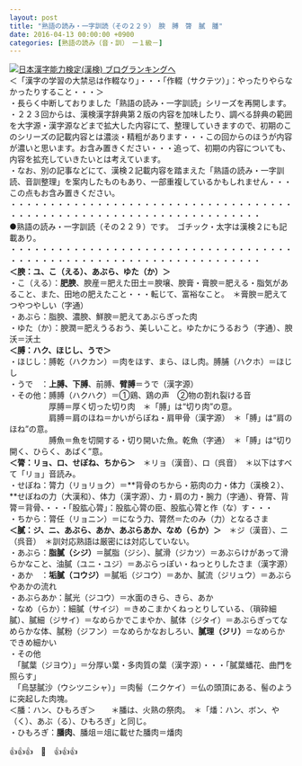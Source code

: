 ```yaml
---
layout: post
title: "熟語の読み・一字訓読（その２２９）　腴　膊　膂　膩　膰"
date: 2016-04-13 00:00:00 +0900
categories: [熟語の読み（音・訓）　ー１級－]
---
```


[![](/syuusyuu9701/assets/images/熟語の読み・一字訓読（その２２９）-腴-膊-膂-膩-膰-br_c_3028_1.gif)](http://blog.with2.net/link.php?1659096:3028 "日本漢字能力検定(漢検) ブログランキングへ")[日本漢字能力検定(漢検) ブログランキングへ](http://blog.with2.net/link.php?1659096:3028)  
＜「漢字の学習の大禁忌は作輟なり」・・・「作輟（サクテツ）」：やったりやらなかったりすること・・・＞  
・長らく中断しておりました「熟語の読み・一字訓読」シリーズを再開します。  
・２２３回からは、漢検漢字辞典第２版の内容を加味したり、調べる辞典の範囲を大字源・漢字源などまで拡大した内容にて、整理していきますので、初期のこのシリーズの記載内容とは濃淡・精粗があります・・・この回からのほうが内容が濃いと思います。お含み置きください・・・追って、初期の内容についても、内容を拡充していきたいとは考えています。  
・なお、別の記事などにて、漢検２記載内容を踏まえた「熟語の読み・一字訓読、音訓整理」を案内したものもあり、一部重複しているかもしれません・・・この点もお含み置きください。  
・・・・・・・・・・・・・・・・・・・・・・・・・・・・・・・・・・・・・・・・・・・・・・・・・・・・・・・・・・・・・・・・・・・・  
●熟語の読み・一字訓読（その２２９）です。　ゴチック・太字は漢検２にも記載あり。  
・・・・・・・・・・・・・・・・・・・・・・・・・・・・・・・・・・・・・・・・・・・・・・・・・・・・・・・・・・・・・・・・・・・・  
**＜腴：ユ、こ（える）、あぶら、ゆた（か）＞**  
・こ（える）：**肥腴**、腴産＝肥えた田土＝腴壌、腴膏・膏腴＝肥える・脂気があること、また、田地の肥えたこと・・・転じて、富裕なこと。　＊膏腴＝肥えてつやつやしい（字通）  
・あぶら：脂腴、濃腴、鮮腴＝肥えてあぶらぎった肉  
・ゆた（か）：腴潤＝肥えうるおう、美しいこと。ゆたかにうるおう（字通）、腴沃＝沃土  
**＜膊：ハク、ほじし、うで＞**  
・ほじし：膊乾（ハクカン）＝肉をほす、まら、ほし肉。膊脯（ハクホ）＝ほじし  
・うで　：**上膊、下膊**、前膊、**臂膊**＝うで（漢字源）  
・その他：膊膊（ハクハク）＝①鶏、鶏の声　②物の割れ裂ける音  
　　　　　厚膊＝厚く切った切り肉　＊「膊」は“切り肉”の意。  
　　　　　肩膊＝肩のほね＝かいがらぼね・肩甲骨（漢字源）　＊「膊」は“肩のほね”の意。  
　　　　　膊魚＝魚を切開する・切り開いた魚。乾魚（字通）　＊「膊」は“切り開く、ひらく、あばく”意。  
**＜膂：リョ、ロ、せぼね、ちから＞**　＊リョ（漢音）、ロ（呉音）　＊以下はすべて「リョ」音読み。  
・せぼね：膂力（リョリョク）＝**背骨のちから・筋肉の力・体力（漢検２）、**せぼねの力（大漢和）、体力（漢字源）、力・肩の力・腕力（字通）、脊膂、背膂＝背骨、・・・「股肱心膂」：股肱心膂の臣、股肱心膂と作（な）す・・・  
・ちから：膂任（リョニン）＝になう力、膂然＝たのみ（力）となるさま  
**＜膩：ジ、ニ、あぶら、あか、あぶらあか、なめ（らか）＞**　＊ジ（漢音）、ニ（呉音）　＊訓対応熟語は厳密には対応していない。  
・あぶら：**脂膩（シジ）**＝膩脂（ジシ）、膩滑（ジカツ）＝あぶらけがあって滑らかなこと、油膩（ユニ・ユジ）＝あぶらっぽい・ねっとりしたさま（漢字源）  
・あか　：**垢膩（コウジ）**＝膩垢（ジコウ）＝あか、膩流（ジリュウ）＝あぶらやあかの流れ  
・あぶらあか：膩光（ジコウ）＝水面のきら、きら、あか  
・なめ（らか）：細膩（サイジ）＝きめこまかくねっとりしている、（瑣砕細膩）、膩細（ジサイ）＝なめらかでこまやか、膩体（ジタイ）＝あぶらぎってなめらかな体、膩粉（ジフン）＝なめらかなおしろい、**膩理（ジリ）**＝なめらかできめ細かい  
・その他  
　「膩葉（ジヨウ）」＝分厚い葉・多肉質の葉（漢字源）・・・「膩葉蟠花、曲門を照らす」  
　「烏瑟膩沙（ウシツニシャ）」＝肉髻（ニクケイ）＝仏の頭頂にある、髻のように突起した肉塊。  
＜膰：ハン、ひもろぎ＞　　＊膰は、火熟の祭肉。　＊「燔：ハン、ボン、や（く）、あぶ（る）、ひもろぎ」と同じ。  
・ひもろぎ：**膰肉**、膰俎＝俎に載せた膰肉＝燔肉  
  
👍👍👍　🐒　👍👍👍  
  
  
  
  